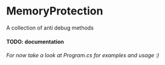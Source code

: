 # MemoryProtection
A collection of anti debug methods

#### TODO: documentation
###### For now take a look at Program.cs for examples and usage :)
